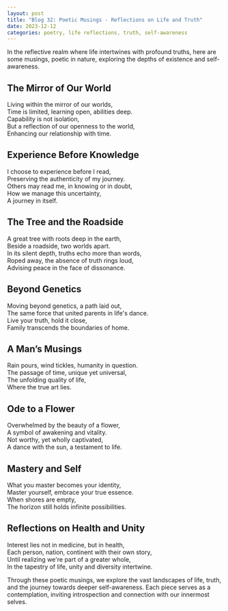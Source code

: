 ```yaml
---
layout: post
title: "Blog 32: Poetic Musings - Reflections on Life and Truth"
date: 2023-12-12
categories: poetry, life reflections, truth, self-awareness
---
```


In the reflective realm where life intertwines with profound truths, here are some musings, poetic in nature, exploring the depths of existence and self-awareness.

## The Mirror of Our World

Living within the mirror of our worlds,  
Time is limited, learning open, abilities deep.  
Capability is not isolation,  
But a reflection of our openness to the world,  
Enhancing our relationship with time.

## Experience Before Knowledge

I choose to experience before I read,  
Preserving the authenticity of my journey.  
Others may read me, in knowing or in doubt,  
How we manage this uncertainty,  
A journey in itself.

## The Tree and the Roadside

A great tree with roots deep in the earth,  
Beside a roadside, two worlds apart.  
In its silent depth, truths echo more than words,  
Roped away, the absence of truth rings loud,  
Advising peace in the face of dissonance.

## Beyond Genetics

Moving beyond genetics, a path laid out,  
The same force that united parents in life's dance.  
Live your truth, hold it close,  
Family transcends the boundaries of home.

## A Man’s Musings

Rain pours, wind tickles, humanity in question.  
The passage of time, unique yet universal,  
The unfolding quality of life,  
Where the true art lies.

## Ode to a Flower

Overwhelmed by the beauty of a flower,  
A symbol of awakening and vitality.  
Not worthy, yet wholly captivated,  
A dance with the sun, a testament to life.

## Mastery and Self

What you master becomes your identity,  
Master yourself, embrace your true essence.  
When shores are empty,  
The horizon still holds infinite possibilities.

## Reflections on Health and Unity

Interest lies not in medicine, but in health,  
Each person, nation, continent with their own story,  
Until realizing we're part of a greater whole,  
In the tapestry of life, unity and diversity intertwine.

Through these poetic musings, we explore the vast landscapes of life, truth, and the journey towards deeper self-awareness. Each piece serves as a contemplation, inviting introspection and connection with our innermost selves.
